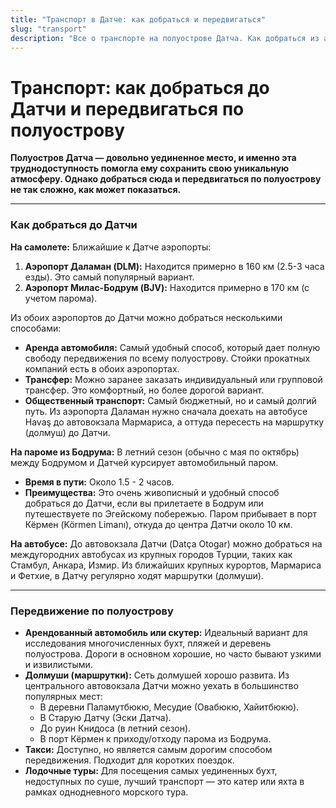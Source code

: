 ```yaml
---
title: "Транспорт в Датче: как добраться и передвигаться"
slug: "transport"
description: "Все о транспорте на полуострове Датча. Как добраться из аэропортов Даламан и Бодрум, паромное сообщение, аренда авто и местные долмуши для путешествий по бухтам."
---
```


# Транспорт: как добраться до Датчи и передвигаться по полуострову

**Полуостров Датча — довольно уединенное место, и именно эта труднодоступность помогла ему сохранить свою уникальную атмосферу. Однако добраться сюда и передвигаться по полуострову не так сложно, как может показаться.**

---

### Как добраться до Датчи

**На самолете:**
Ближайшие к Датче аэропорты:
1.  **Аэропорт Даламан (DLM):** Находится примерно в 160 км (2.5-3 часа езды). Это самый популярный вариант.
2.  **Аэропорт Милас-Бодрум (BJV):** Находится примерно в 170 км (с учетом парома).

Из обоих аэропортов до Датчи можно добраться несколькими способами:
-   **Аренда автомобиля:** Самый удобный способ, который дает полную свободу передвижения по всему полуострову. Стойки прокатных компаний есть в обоих аэропортах.
-   **Трансфер:** Можно заранее заказать индивидуальный или групповой трансфер. Это комфортный, но более дорогой вариант.
-   **Общественный транспорт:** Самый бюджетный, но и самый долгий путь. Из аэропорта Даламан нужно сначала доехать на автобусе Havaş до автовокзала Мармариса, а оттуда пересесть на маршрутку (долмуш) до Датчи.

**На пароме из Бодрума:**
В летний сезон (обычно с мая по октябрь) между Бодрумом и Датчей курсирует автомобильный паром.
-   **Время в пути:** Около 1.5 - 2 часов.
-   **Преимущества:** Это очень живописный и удобный способ добраться до Датчи, если вы прилетаете в Бодрум или путешествуете по Эгейскому побережью. Паром прибывает в порт Кёрмен (Körmen Limanı), откуда до центра Датчи около 10 км.

**На автобусе:**
До автовокзала Датчи (Datça Otogar) можно добраться на междугородних автобусах из крупных городов Турции, таких как Стамбул, Анкара, Измир. Из ближайших крупных курортов, Мармариса и Фетхие, в Датчу регулярно ходят маршрутки (долмуши).

---

### Передвижение по полуострову

-   **Арендованный автомобиль или скутер:** Идеальный вариант для исследования многочисленных бухт, пляжей и деревень полуострова. Дороги в основном хорошие, но часто бывают узкими и извилистыми.
-   **Долмуши (маршрутки):** Сеть долмушей хорошо развита. Из центрального автовокзала Датчи можно уехать в большинство популярных мест:
    -   В деревни Паламутбюкю, Месудие (Овабюкю, Хайитбюкю).
    -   В Старую Датчу (Эски Датча).
    -   До руин Книдоса (в летний сезон).
    -   В порт Кёрмен к приходу/отходу парома из Бодрума.
-   **Такси:** Доступно, но является самым дорогим способом передвижения. Подходит для коротких поездок.
-   **Лодочные туры:** Для посещения самых уединенных бухт, недоступных по суше, лучший транспорт — это катер или яхта в рамках однодневного морского тура. 